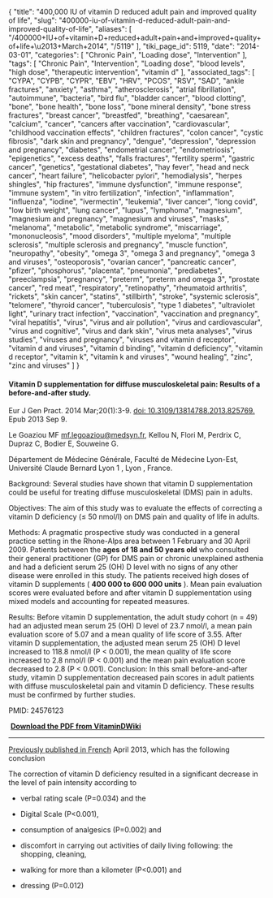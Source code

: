 {
    "title": "400,000 IU of vitamin D reduced adult pain and improved quality of life",
    "slug": "400000-iu-of-vitamin-d-reduced-adult-pain-and-improved-quality-of-life",
    "aliases": [
        "/400000+IU+of+vitamin+D+reduced+adult+pain+and+improved+quality+of+life+\u2013+March+2014",
        "/5119"
    ],
    "tiki_page_id": 5119,
    "date": "2014-03-01",
    "categories": [
        "Chronic Pain",
        "Loading dose",
        "Intervention"
    ],
    "tags": [
        "Chronic Pain",
        "Intervention",
        "Loading dose",
        "blood levels",
        "high dose",
        "therapeutic intervention",
        "vitamin d"
    ],
    "associated_tags": [
        "CYPA",
        "CYPB",
        "CYPR",
        "EBV",
        "HRV",
        "PCOS",
        "RSV",
        "SAD",
        "ankle fractures",
        "anxiety",
        "asthma",
        "atherosclerosis",
        "atrial fibrillation",
        "autoimmune",
        "bacteria",
        "bird flu",
        "bladder cancer",
        "blood clotting",
        "bone",
        "bone health",
        "bone loss",
        "bone mineral density",
        "bone stress fractures",
        "breast cancer",
        "breastfed",
        "breathing",
        "caesarean",
        "calcium",
        "cancer",
        "cancers after vaccination",
        "cardiovascular",
        "childhood vaccination effects",
        "children fractures",
        "colon cancer",
        "cystic fibrosis",
        "dark skin and pregnancy",
        "dengue",
        "depression",
        "depression and pregnancy",
        "diabetes",
        "endometrial cancer",
        "endometriosis",
        "epigenetics",
        "excess deaths",
        "falls fractures",
        "fertility sperm",
        "gastric cancer",
        "genetics",
        "gestational diabetes",
        "hay fever",
        "head and neck cancer",
        "heart failure",
        "helicobacter pylori",
        "hemodialysis",
        "herpes shingles",
        "hip fractures",
        "immune dysfunction",
        "immune response",
        "immune system",
        "in vitro fertilization",
        "infection",
        "inflammation",
        "influenza",
        "iodine",
        "ivermectin",
        "leukemia",
        "liver cancer",
        "long covid",
        "low birth weight",
        "lung cancer",
        "lupus",
        "lymphoma",
        "magnesium",
        "magnesium and pregnancy",
        "magnesium and viruses",
        "masks",
        "melanoma",
        "metabolic",
        "metabolic syndrome",
        "miscarriage",
        "mononucleosis",
        "mood disorders",
        "multiple myeloma",
        "multiple sclerosis",
        "multiple sclerosis and pregnancy",
        "muscle function",
        "neuropathy",
        "obesity",
        "omega 3",
        "omega 3 and pregnancy",
        "omega 3 and viruses",
        "osteoporosis",
        "ovarian cancer",
        "pancreatic cancer",
        "pfizer",
        "phosphorus",
        "placenta",
        "pneumonia",
        "prediabetes",
        "preeclampsia",
        "pregnancy",
        "preterm",
        "preterm and omega 3",
        "prostate cancer",
        "red meat",
        "respiratory",
        "retinopathy",
        "rheumatoid arthritis",
        "rickets",
        "skin cancer",
        "statins",
        "stillbirth",
        "stroke",
        "systemic sclerosis",
        "telomere",
        "thyroid cancer",
        "tuberculosis",
        "type 1 diabetes",
        "ultraviolet light",
        "urinary tract infection",
        "vaccination",
        "vaccination and pregnancy",
        "viral hepatitis",
        "virus",
        "virus and air pollution",
        "virus and cardiovascular",
        "virus and cognitive",
        "virus and dark skin",
        "virus meta analyses",
        "virus studies",
        "viruses and pregnancy",
        "viruses and vitamin d receptor",
        "vitamin d and viruses",
        "vitamin d binding",
        "vitamin d deficiency",
        "vitamin d receptor",
        "vitamin k",
        "vitamin k and viruses",
        "wound healing",
        "zinc",
        "zinc and viruses"
    ]
}


#### Vitamin D supplementation for diffuse musculoskeletal pain: Results of a before-and-after study.

Eur J Gen Pract. 2014 Mar;20(1):3-9. [doi: 10.3109/13814788.2013.825769.](https://doi.org/10.3109/13814788.2013.825769.) Epub 2013 Sep 9.

Le Goaziou MF mf.legoaziou@medsyn.fr, Kellou N, Flori M, Perdrix C, Dupraz C, Bodier E, Souweine G.

Département de Médecine Générale, Faculté de Médecine Lyon-Est, Université Claude Bernard Lyon 1 , Lyon , France.

Background: Several studies have shown that vitamin D supplementation could be useful for treating diffuse musculoskeletal (DMS) pain in adults. 

Objectives: The aim of this study was to evaluate the effects of correcting a vitamin D deficiency (≤ 50 nmol/l) on DMS pain and quality of life in adults. 

Methods: A pragmatic prospective study was conducted in a general practice setting in the Rhone-Alps area between 1 February and 30 April 2009. Patients between the  **ages of 18 and 50 years old**  who consulted their general practitioner (GP) for DMS pain or chronic unexplained asthenia and had a deficient serum 25 (OH) D level with no signs of any other disease were enrolled in this study. The patients received high doses of vitamin D supplements ( **400 000 to 600 000 units** ). Mean pain evaluation scores were evaluated before and after vitamin D supplementation using mixed models and accounting for repeated measures. 

Results: Before vitamin D supplementation, the adult study cohort (n = 49) had an adjusted mean serum 25 (OH) D level of 23.7 nmol/l, a mean pain evaluation score of 5.07 and a mean quality of life score of 3.55. After vitamin D supplementation, the adjusted mean serum 25 (OH) D level increased to 118.8 nmol/l (P < 0.001), the mean quality of life score increased to 2.8 nmol/l (P < 0.001) and the mean pain evaluation score decreased to 2.8 (P < 0.001). Conclusion: In this small before-and-after study, vitamin D supplementation decreased pain scores in adult patients with diffuse musculoskeletal pain and vitamin D deficiency. These results must be confirmed by further studies.

PMID: 24576123

 **<i class="fas fa-file-pdf" style="margin-right: 0.3em;"></i><a href="https://d378j1rmrlek7x.cloudfront.net/attachments/pdf/vitamin-d-supplementation-for-diffuse-musculoskeletal-pain-results-of-a-before-and-after-study.pdf">Download the PDF from VitaminDWiki</a>** 

---

[Previously published in French](http://www.ncbi.nlm.nih.gov/pubmed/23332894) April 2013, which has the following conclusion

The correction of vitamin D deficiency resulted in a significant decrease in the level of pain intensity according to 

* verbal rating scale (P=0.034) and the 

* Digital Scale (P<0.001), 

* consumption of analgesics (P=0.002) and 

* discomfort in carrying out activities of daily living following: the shopping, cleaning, 

* walking for more than a kilometer (P<0.001) and 

* dressing (P=0.012)
